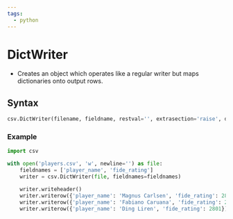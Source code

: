 ```yaml
---
tags:
  - python
---
```

# DictWriter
- Creates an object which operates like a regular writer but maps dictionaries onto output rows.

## Syntax
```Python
csv.DictWriter(filename, fieldname, restval='', extrasection='raise', dialect='excel', *args, **kwds)
```

### Example
```Python
import csv

with open('players.csv', 'w', newline='') as file:
    fieldnames = ['player_name', 'fide_rating']
    writer = csv.DictWriter(file, fieldnames=fieldnames)

    writer.writeheader()
    writer.writerow({'player_name': 'Magnus Carlsen', 'fide_rating': 2870})
    writer.writerow({'player_name': 'Fabiano Caruana', 'fide_rating': 2822})
    writer.writerow({'player_name': 'Ding Liren', 'fide_rating': 2801})
```

